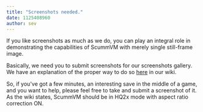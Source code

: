 ```yaml
---
title: "Screenshots needed."
date: 1125408960
author: sev
---
```


If you like screenshots as much as we do, you can play an integral role in demonstrating the capabilities of ScummVM with merely single still-frame image.

Basically, we need you to submit screenshots for our screenshots gallery. We have an explanation of the proper way to do so [here](http://wiki.scummvm.org/index.php/Screenshots) in our wiki.

So, if you've got a few minutes, an interesting save in the middle of a game, and you want to help, please feel free to take and submit a screenshot of it. As the wiki states, ScummVM should be in HQ2x mode with aspect ratio correction ON.
